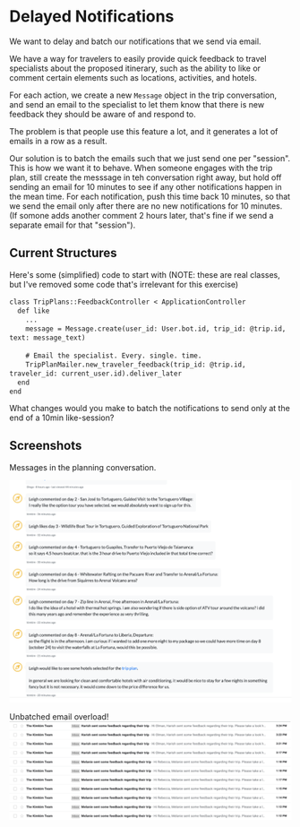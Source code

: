 # Delayed Notifications
We want to delay and batch our notifications that we send via email.

We have a way for travelers to easily provide quick feedback to travel specialists about the proposed itinerary, such as the ability to like or comment certain elements such as locations, activities, and hotels.

For each action, we create a new `Message` object in the trip conversation, and send an email to the specialist to let them know that there is new feedback they should be aware of and respond to.

The problem is that people use this feature a lot, and it generates a lot of emails in a row as a result.

Our solution is to batch the emails such that we just send one per "session". This is how we want it to behave. When someone engages with the trip plan, still create the messsage in teh conversation right away, but hold off sending an email for 10 minutes to see if any other notifications happen in the mean time. For each notification, push this time back 10 minutes, so that we send the email only after there are no new notifications for 10 minutes. (If somone adds another comment 2 hours later, that's fine if we send a separate email for that "session").

## Current Structures
Here's some (simplified) code to start with (NOTE: these are real classes, but I've removed some code that's irrelevant for this exercise)

```
class TripPlans::FeedbackController < ApplicationController
  def like
    ...
    message = Message.create(user_id: User.bot.id, trip_id: @trip.id, text: message_text)
    
    # Email the specialist. Every. single. time.
    TripPlanMailer.new_traveler_feedback(trip_id: @trip.id, traveler_id: current_user.id).deliver_later
  end
end

```

What changes would you make to batch the notifications to send only at the end of a 10min like-session?

## Screenshots
Messages in the planning conversation.

![Trip conversation w/ messages](images/delayed_notifications/likes_and_comments.png)


Unbatched email overload!
![Unbatched email notifications](images/delayed_notifications/email_nofifications_unbatched.png)